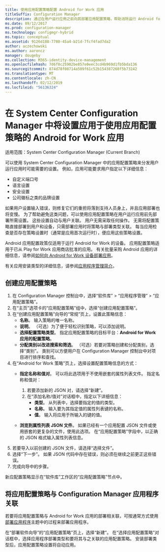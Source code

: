 ```yaml
---
title: 使用应用配置策略配置 Android for Work 应用
titleSuffix: Configuration Manager
description: 通过在用户运行应用之前向其部署应用配置策略，帮助消除运行 Android for Work 的设备上的配置问题。
ms.date: 09/12/2017
ms.prod: configuration-manager
ms.technology: configmgr-hybrid
ms.topic: conceptual
ms.assetid: 9126d188-7780-45a4-b21d-7fcf4fad7da2
author: aczechowski
ms.author: aaroncz
manager: dougeby
ms.collection: M365-identity-device-management
ms.openlocfilehash: 7d6f8c25902be857e0eec3cd4b969d1fb5bda136
ms.sourcegitcommit: 874d78f08714a509f61c52b154387268f5b73242
ms.translationtype: MT
ms.contentlocale: zh-CN
ms.lasthandoff: 02/12/2019
ms.locfileid: "56136324"
---
```

# <a name="apply-settings-to-android-for-work-apps-with-app-configuration-policies-in-system-center-configuration-manager"></a>在 System Center Configuration Manager 中将设置应用于使用应用配置策略的 Android for Work 应用

适用范围：System Center Configuration Manager (Current Branch)

可以使用 System Center Configuration Manager 中的应用配置策略来分发用户运行应用时可能需要的设置。 例如，应用可能要求用户指定以下详细信息：
- 自定义端口号
- 语言设置
- 安全设置
- 公司徽标之类的品牌设置

如果用户设置输入错误，则修复它们的重担将落到支持人员身上，并且应用部署也将变慢。 为了帮助避免这类问题，可以使用应用配置策略在用户运行应用前先部署所需设置。 这些设置自动与用户关联。 用户无需采取任何操作。
无需将配置策略直接部署到用户和设备，只需部署应用时将策略与部署类型关联。 每当应用检查是否存在策略设置时（通常是应用首次运行时），便应用这些策略设置。

Android 应用配置政策仅适用于运行 Android for Work 的设备。 应用配置策略适用于已从 Play for Work 应用商店批准的应用。 有关批量采购 Android 应用的详细信息，请参阅[如何向 Android for Work 设备部署应用](https://docs.microsoft.com/intune/deploy-use/android-for-work-apps)。

有关应用安装类型的详细信息，请参阅[应用程序管理简介](/sccm/apps/understand/introduction-to-application-management)。

## <a name="create-an-app-configuration-policy"></a>创建应用配置策略

1. 在 Configuration Manager 控制台中，选择“软件库” > “应用程序管理” > “应用配置策略”。
2. 在“主页”选项卡的“应用配置策略”组中，选择“创建应用配置策略”。
3. 在“创建应用配置策略”向导的“常规”页上，设置此策略信息：
   - **名称**。 输入策略的唯一名称。
   - **说明**。 （可选）为了便于轻松识别策略，可以添加说明。
   -  **选择配置策略类型**。 指定应用配置策略的目标平台：**Android for Work 应用的配置策略**。
   -  **分配类别以改进搜索和筛选**。 （可选）若要对策略创建和分配类别，选择“类别”。 类别可以方便用户在 Configuration Manager 控制台中对项目进行排序和查找。
4. 在“Android for Work 策略”页上，选择设置配置策略信息的方式：
   - **指定名称和值对**。 可以将此选项用于不使用嵌套的属性列表文件。 指定名称和值对：
        1. 若要添加新的 JSON 对，请选择“新建”。
        2. 在“添加名称/值对”对话框中，指定以下详细信息：
            - **类型**。 从列表中，选择要指定的值的类型。
            - **名称**。 输入要为其指定值的属性列表键的名称。
            - **值**。 输入将应用于所输入的键的值。

   - **浏览到属性列表 JSON 文件**。 如果已经有一个应用配置 JSON 文件或使用嵌套的更复杂的文件，使用此选项。 在“应用配置策略”字段中，以正确的 JSON 格式输入属性列表信息。
5. 若要导入以前创建的 JSON 文件，请选择“选择文件”。
6. 选择“下一步”。 如果 JSON 代码中存在错误，则必须在继续之前更正这些错误。
7. 完成向导中的步骤。

新应配置策略显示在“软件库”工作区的“应用配置策略”节点中。

## <a name="associate-an-app-configuration-policy-with-a-configuration-manager-application"></a>将应用配置策略与 Configuration Manager 应用程序关联

若要将应用配置策略与 Android for Work 应用的部署相关联，可按通常方式使用[部署应用程序](/sccm/apps/deploy-use/deploy-applications)主题中的过程来部署应用程序。

在“部署软件向导”的“应用配置策略”页上，选择“新建”。 在“选择应用配置策略”对话框中，选择应用程序部署类型和要将其与之关联的应用配置策略。
安装部署类型后，应用配置策略设置将自动应用。
